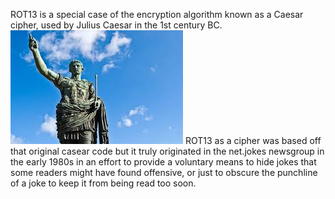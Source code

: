 ROT13 is a special case of the encryption algorithm known as a Caesar cipher, used by Julius Caesar in the 1st century BC.
![Caesar](Caesar.jpg)
ROT13 as a cipher was based off that original casear code but it truly originated in the net.jokes newsgroup in the early 1980s
in an effort to provide a voluntary means to hide jokes that some readers might have found offensive, or just to obscure the punchline of a joke to keep it from being read too soon.
